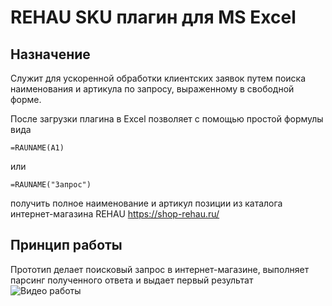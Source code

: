 # REHAU SKU плагин для MS Excel
## Назначение
Служит для ускоренной обработки клиентских заявок путем поиска наименования и артикула по запросу, выраженному в свободной форме.

После загрузки плагина в Excel позволяет с помощью простой формулы вида
```excel
=RAUNAME(A1)
```
или
```excel
=RAUNAME("Запрос")
```
получить полное наименование и артикул позиции из каталога интернет-магазина REHAU https://shop-rehau.ru/
## Принцип работы
Прототип делает поисковый запрос в интернет-магазине, выполняет парсинг полученного ответа и выдает первый результат
![Видео работы](https://github.com/schebotar/Rehau.Sku.Assist/blob/dev/README.files/work.gif)
